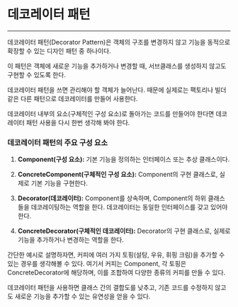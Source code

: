 # 데코레이터 패턴

---
데코레이터 패턴(Decorator Pattern)은 객체의 구조를 변경하지 않고 기능을 동적으로 확장할 수 있는 디자인 패턴 중 하나이다.

이 패턴은 객체에 새로운 기능을 추가하거나 변경할 때, 서브클래스를 생성하지 않고도 구현할 수 있도록 한다.

데코레이터 패턴을 쓰면 관리해야 할 객체가 늘어난다. 때문에 실제로는 팩토리나 빌더 같은 다른 패턴으로 데코레이터를 만들어 사용한다.

데코레이터 내부의 요소(구체적인 구성 요소)로 돌아가는  코드를 만들어야 한다면 데코레이터 패턴 사용을 다시 한번 생각해 봐야 한다.

### 데코레이터 패턴의 주요 구성 요소

1. **Component(구성 요소):** 기본 기능을 정의하는 인터페이스 또는 추상 클래스이다.

2. **ConcreteComponent(구체적인 구성 요소):** Component의 구현 클래스로, 실제로 기본 기능을 구현한다.

3. **Decorator(데코레이터):** Component를 상속하며, Component의 하위 클래스들을 데코레이팅하는 역할을 한다. 데코레이터는 동일한 인터페이스를 갖고 있어야 한다.

4. **ConcreteDecorator(구체적인 데코레이터):** Decorator의 구현 클래스로, 실제로 기능을 추가하거나 변경하는 역할을 한다.

간단한 예시로 설명하자면, 커피에 여러 가지 토핑(설탕, 우유, 휘핑 크림)을 추가할 수 있는 경우를 생각해볼 수 있다. 여기서 커피는 Component, 각 토핑은 ConcreteDecorator에 해당하며, 이를 조합하여 다양한 종류의 커피를 만들 수 있다.

데코레이터 패턴을 사용하면 클래스 간의 결합도를 낮추고, 기존 코드를 수정하지 않고도 새로운 기능을 추가할 수 있는 유연성을 얻을 수 있다.